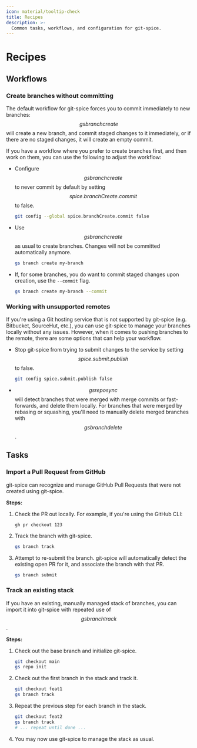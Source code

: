 ```yaml
---
icon: material/tooltip-check
title: Recipes
description: >-
  Common tasks, workflows, and configuration for git-spice.
---
```


# Recipes

## Workflows

### Create branches without committing

<!-- gs:version v0.5.0 -->

The default workflow for git-spice forces you to commit immediately
to new branches: $$gs branch create$$ will create a new branch,
and commit staged changes to it immediately,
or if there are no staged changes, it will create an empty commit.

If you have a workflow where you prefer to create branches first,
and then work on them, you can use the following to adjust the workflow:

- Configure $$gs branch create$$ to never commit by default
  by setting $$spice.branchCreate.commit$$ to false.

    ```bash
    git config --global spice.branchCreate.commit false
    ```

- Use $$gs branch create$$ as usual to create branches.
  Changes will not be committed automatically anymore.

    ```bash
    gs branch create my-branch
    ```

- If, for some branches, you do want to commit staged changes upon creation,
  use the `--commit` flag.

    ```bash
    gs branch create my-branch --commit
    ```

### Working with unsupported remotes

<!-- gs:version v0.6.0 -->

If you're using a Git hosting service that is not supported by git-spice
(e.g. Bitbucket, SourceHut, etc.),
you can use git-spice to manage your branches locally without any issues.
However, when it comes to pushing branches to the remote,
there are some options that can help your workflow.

- Stop git-spice from trying to submit changes to the service
  by setting $$spice.submit.publish$$ to false.

    ```bash
    git config spice.submit.publish false
    ```

- $$gs repo sync$$ will detect branches that were merged
  with merge commits or fast-forwards, and delete them locally.
  For branches that were merged by rebasing or squashing,
  you'll need to manually delete merged branches with $$gs branch delete$$.

## Tasks

### Import a Pull Request from GitHub

git-spice can recognize and manage GitHub Pull Requests
that were not created using git-spice.

**Steps:**

1. Check the PR out locally.
   For example, if you're using the GitHub CLI:

    ```bash
    gh pr checkout 123
    ```

2. Track the branch with git-spice.

    ```bash
    gs branch track
    ```

3. Attempt to re-submit the branch.
   git-spice will automatically detect the existing open PR for it,
   and associate the branch with that PR.

    ```bash
    gs branch submit
    ```

### Track an existing stack

If you have an existing, manually managed stack of branches,
you can import it into git-spice with repeated use of $$gs branch track$$.

**Steps:**

1. Check out the base branch and initialize git-spice.

    ```bash
    git checkout main
    gs repo init
    ```

2. Check out the first branch in the stack and track it.

    ```bash
    git checkout feat1
    gs branch track
    ```

3. Repeat the previous step for each branch in the stack.

    ```bash
    git checkout feat2
    gs branch track
    # ... repeat until done ...
    ```

4. You may now use git-spice to manage the stack as usual.
